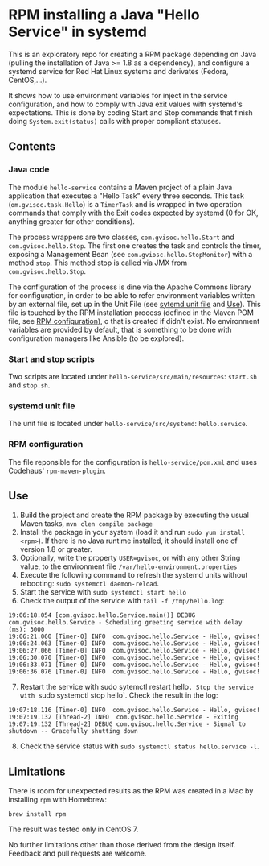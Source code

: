 # RPM installing a Java "Hello Service" in systemd
This is an exploratory repo for creating a RPM package depending on Java (pulling the installation of Java >= 1.8 as a dependency), and configure a systemd service for Red Hat Linux systems and derivates (Fedora, CentOS,...). 

It shows how to use environment variables for inject in the service configuration, and how to comply with Java exit values with systemd's expectations. This is done by coding Start and Stop commands that finish doing `System.exit(status)` calls with proper compliant statuses.

## Contents
### Java code
The module `hello-service` contains a Maven project of a plain Java application that executes a "Hello Task" every three seconds. This task (`om.gvisoc.task.Hello`) is a `TimerTask` and is wrapped in two operation commands that comply with the Exit codes expected by systemd (0 for OK, anything greater for other conditions).

The process wrappers are two classes, `com.gvisoc.hello.Start` and `com.gvisoc.hello.Stop`. The first one creates the task and controls the timer, exposing a Management Bean (see `com.gviosc.hello.StopMonitor`) with a method `stop`. This method stop is called via JMX from `com.gvisoc.hello.Stop`. 

The configuration of the process is dine via the Apache Commons library for configuration, in order to be able to refer environment variables written by an external file, set up in the Unit File (see [sytemd unit file](#systemd-unit-file) and [Use](#use)). This file is touched by the RPM installation process (defined in the Maven POM file, see [RPM configuration](#rpm-configuration)), o that is created if didn't exist. No environment variables are provided by default, that is something to be done with configuration managers like Ansible (to be explored).

### Start and stop scripts
Two scripts are located under `hello-service/src/main/resources`: `start.sh` and `stop.sh`.

### systemd unit file
The unit file is located under `hello-service/src/systemd`: `hello.service`.

### RPM configuration
The file reponsible for the configuration is `hello-service/pom.xml` and uses Codehaus' `rpm-maven-plugin`.

## Use
1. Build the project and create the RPM package by executing the usual Maven tasks, `mvn clen compile package`
2. Install the package in your system (load it and run `sudo yum install <rpm>`). If there is no Java runtime installed, it should install one of version 1.8 or greater.
3. Optionally, write the property `USER=gvisoc`, or with any other String value, to the environment file `/var/hello-environment.properties`
4. Execute the following command to refresh the systemd units without rebooting: `sudo systemctl daemon-reload`.    
5. Start the service with `sudo systemctl start hello`
6. Check the output of the service with `tail -f /tmp/hello.log`:

```
19:06:18.054 [com.gvisoc.hello.Service.main()] DEBUG com.gvisoc.hello.Service - Scheduling greeting service with delay (ms): 3000
19:06:21.060 [Timer-0] INFO  com.gvisoc.hello.Service - Hello, gvisoc!
19:06:24.063 [Timer-0] INFO  com.gvisoc.hello.Service - Hello, gvisoc!
19:06:27.066 [Timer-0] INFO  com.gvisoc.hello.Service - Hello, gvisoc!
19:06:30.070 [Timer-0] INFO  com.gvisoc.hello.Service - Hello, gvisoc!
19:06:33.071 [Timer-0] INFO  com.gvisoc.hello.Service - Hello, gvisoc!
19:06:36.076 [Timer-0] INFO  com.gvisoc.hello.Service - Hello, gvisoc!
```
7. Restart the service with sudo sytemctl restart hello`. Stop the service with `sudo systemctl stop hello`. Check the result in the log:
```
19:07:18.116 [Timer-0] INFO  com.gvisoc.hello.Service - Hello, gvisoc!
19:07:19.132 [Thread-2] INFO  com.gvisoc.hello.Service - Exiting
19:07:19.132 [Thread-2] DEBUG com.gvisoc.hello.Service - Signal to shutdown -- Gracefully shutting down
```
8. Check the service status with `sudo systemctl status hello.service -l`.

## Limitations
There is room for unexpected results as the RPM was created in a Mac by installing `rpm` with Homebrew:

```brew install rpm```

The result was tested only in CentOS 7.

No further limitations other than those derived from the design itself. Feedback and pull requests are welcome.

